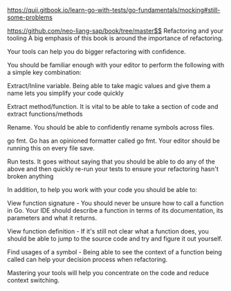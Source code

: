 https://quii.gitbook.io/learn-go-with-tests/go-fundamentals/mocking#still-some-problems

https://github.com/neo-liang-sap/book/tree/master$$
Refactoring and your tooling
A big emphasis of this book is around the importance of refactoring.

Your tools can help you do bigger refactoring with confidence.

You should be familiar enough with your editor to perform the following with a simple key combination:

Extract/Inline variable. Being able to take magic values and give them a name lets you simplify your code quickly

Extract method/function. It is vital to be able to take a section of code and extract functions/methods

Rename. You should be able to confidently rename symbols across files.

go fmt. Go has an opinioned formatter called go fmt. Your editor should be running this on every file save.

Run tests. It goes without saying that you should be able to do any of the above and then quickly re-run your tests to ensure your refactoring hasn't broken anything

In addition, to help you work with your code you should be able to:

View function signature - You should never be unsure how to call a function in Go. Your IDE should describe a function in terms of its documentation, its parameters and what it returns.

View function definition - If it's still not clear what a function does, you should be able to jump to the source code and try and figure it out yourself.

Find usages of a symbol - Being able to see the context of a function being called can help your decision process when refactoring.

Mastering your tools will help you concentrate on the code and reduce context switching.